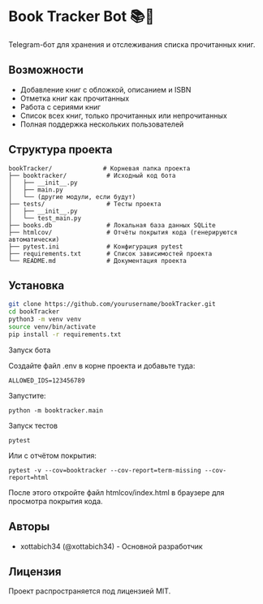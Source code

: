 # Book Tracker Bot 📚🤖

Telegram-бот для хранения и отслеживания списка прочитанных книг.

## Возможности

- Добавление книг с обложкой, описанием и ISBN
- Отметка книг как прочитанных
- Работа с сериями книг
- Список всех книг, только прочитанных или непрочитанных
- Полная поддержка нескольких пользователей

## Структура проекта

```plaintext
bookTracker/              # Корневая папка проекта
├── booktracker/           # Исходный код бота
│   ├── __init__.py
│   ├── main.py
│   └── (другие модули, если будут)
├── tests/                 # Тесты проекта
│   ├── __init__.py
│   └── test_main.py
├── books.db               # Локальная база данных SQLite
├── htmlcov/               # Отчёты покрытия кода (генерируются автоматически)
├── pytest.ini             # Конфигурация pytest
├── requirements.txt       # Список зависимостей проекта
└── README.md              # Документация проекта
```

## Установка

```bash
git clone https://github.com/yourusername/bookTracker.git
cd bookTracker
python3 -m venv venv
source venv/bin/activate
pip install -r requirements.txt
```

Запуск бота

Создайте файл .env в корне проекта и добавьте туда:

```BOT_TOKEN=ваш_токен_бота
ALLOWED_IDS=123456789
```

Запустите:

`python -m booktracker.main`

Запуск тестов

`pytest`

Или с отчётом покрытия:

`pytest -v --cov=booktracker --cov-report=term-missing --cov-report=html`

После этого откройте файл htmlcov/index.html в браузере для просмотра покрытия кода.

## Авторы

- xottabich34 (@xottabich34) - Основной разработчик

## Лицензия

Проект распространяется под лицензией MIT.
